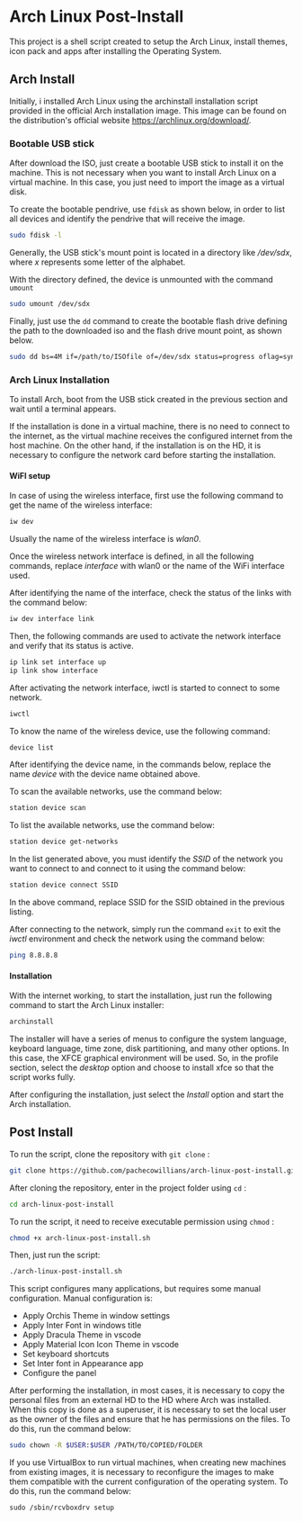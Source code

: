 # Arch Linux Post-Install

This project is a shell script created to setup the Arch Linux, install themes, icon pack and apps after installing the Operating System.

## Arch Install

Initially, i installed Arch Linux using the archinstall installation script provided in the official Arch installation image. This image can be found on the distribution's official website https://archlinux.org/download/.

### Bootable USB stick

After download the ISO, just create a bootable USB stick to install it on the machine. This is not necessary when you want to install Arch Linux on a virtual machine. In this case, you just need to import the image as a virtual disk.

To create the bootable pendrive, use ```fdisk``` as shown below, in order to list all devices and identify the pendrive that will receive the image.

```sh
sudo fdisk -l
```

Generally, the USB stick's mount point is located in a directory like */dev/sdx*, where *x* represents some letter of the alphabet.

With the directory defined, the device is unmounted with the command ```umount```

```sh
sudo umount /dev/sdx
```

Finally, just use the ```dd``` command to create the bootable flash drive defining the path to the downloaded iso and the flash drive mount point, as shown below.

```sh
sudo dd bs=4M if=/path/to/ISOfile of=/dev/sdx status=progress oflag=sync
```

### Arch Linux Installation

To install Arch, boot from the USB stick created in the previous section and wait until a terminal appears.

If the installation is done in a virtual machine, there is no need to connect to the internet, as the virtual machine receives the configured internet from the host machine. On the other hand, if the installation is on the HD, it is necessary to configure the network card before starting the installation. 

#### WiFI setup

In case of using the wireless interface, first use the following command to get the name of the wireless interface:

```sh
iw dev
```

Usually the name of the wireless interface is *wlan0*.

Once the wireless network interface is defined, in all the following commands, replace *interface* with wlan0 or the name of the WiFi interface used.

After identifying the name of the interface, check the status of the links with the command below:

```sh
iw dev interface link
```

Then, the following commands are used to activate the network interface and verify that its status is active.

```sh
ip link set interface up
ip link show interface
```

After activating the network interface, iwctl is started to connect to some network.

```sh
iwctl
```

To know the name of the wireless device, use the following command:

```sh
device list
```

After identifying the device name, in the commands below, replace the name *device* with the device name obtained above.

To scan the available networks, use the command below:

```sh
station device scan
```

To list the available networks, use the command below:

```sh
station device get-networks
```

In the list generated above, you must identify the *SSID* of the network you want to connect to and connect to it using the command below:

```sh
station device connect SSID
```

In the above command, replace SSID for the SSID obtained in the previous listing.

After connecting to the network, simply run the command ```exit``` to exit the *iwctl* environment and check the network using the command below:

```sh
ping 8.8.8.8
```

#### Installation

With the internet working, to start the installation, just run the following command to start the Arch Linux installer:

```sh
archinstall
```

The installer will have a series of menus to configure the system language, keyboard language, time zone, disk partitioning, and many other options. In this case, the XFCE graphical environment will be used. So, in the profile section, select the *desktop* option and choose to install xfce so that the script works fully.

After configuring the installation, just select the *Install* option and start the Arch installation.

## Post Install

To run the script, clone the repository with ```git clone``` :

```sh
git clone https://github.com/pachecowillians/arch-linux-post-install.git
```

After cloning the repository, enter in the project folder using ```cd``` :

```sh
cd arch-linux-post-install
```

To run the script, it need to receive executable permission using ```chmod``` :

```sh
chmod +x arch-linux-post-install.sh
```

Then, just run the script:

```sh
./arch-linux-post-install.sh
```

This script configures many applications, but requires some manual configuration. Manual configuration is:

- Apply Orchis Theme in window settings
- Apply Inter Font in windows title
- Apply Dracula Theme in vscode
- Apply Material Icon Icon Theme in vscode
- Set keyboard shortcuts
- Set Inter font in Appearance app
- Configure the panel

After performing the installation, in most cases, it is necessary to copy the personal files from an external HD to the HD where Arch was installed. When this copy is done as a superuser, it is necessary to set the local user as the owner of the files and ensure that he has permissions on the files. To do this, run the command below:

```sh
sudo chown -R $USER:$USER /PATH/TO/COPIED/FOLDER
```

If you use VirtualBox to run virtual machines, when creating new machines from existing images, it is necessary to reconfigure the images to make them compatible with the current configuration of the operating system. To do this, run the command below:

```console
sudo /sbin/rcvboxdrv setup
```
